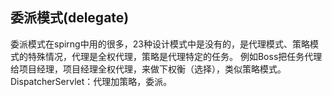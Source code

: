 ## 委派模式(delegate)  
 
  委派模式在spirng中用的很多，23种设计模式中是没有的，是代理模式、策略模式的特殊情况，代理是全权代理，策略是代理特定的任务。
  例如Boss把任务代理给项目经理，项目经理全权代理，来做下权衡（选择），类似策略模式。
  DispatcherServlet：代理加策略，委派。
    